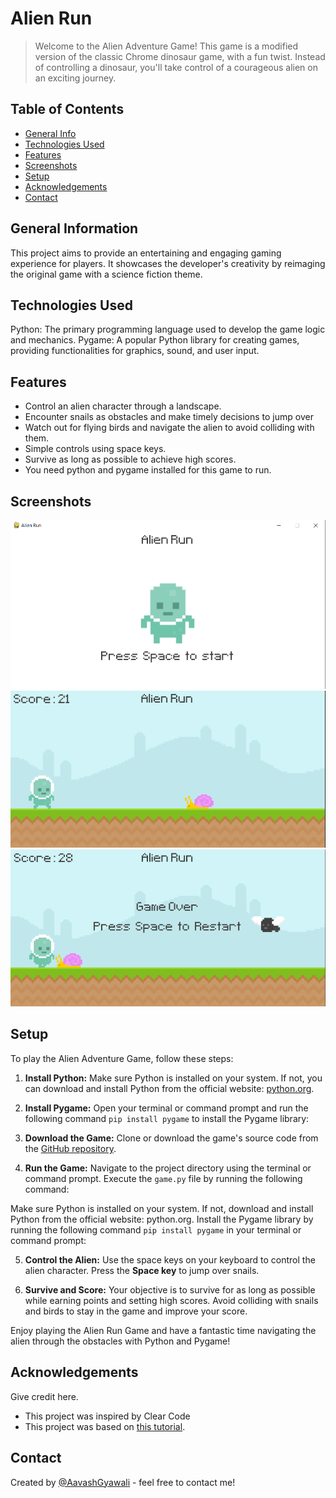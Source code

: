 # Alien Run
> Welcome to the Alien Adventure Game! This game is a modified version of the classic Chrome dinosaur game, with a fun twist. Instead of controlling a dinosaur, you'll take control of a courageous alien on an exciting journey.


## Table of Contents
* [General Info](#general-information)
* [Technologies Used](#technologies-used)
* [Features](#features)
* [Screenshots](#screenshots)
* [Setup](#setup)
* [Acknowledgements](#acknowledgements)
* [Contact](#contact)
<!-- * [License](#license) -->


## General Information
This project aims to provide an entertaining and engaging gaming experience for players. It showcases the developer's creativity by reimaging the original game with a science fiction theme.
<!-- You don't have to answer all the questions - just the ones relevant to your project. -->


## Technologies Used
Python: The primary programming language used to develop the game logic and mechanics.
Pygame: A popular Python library for creating games, providing functionalities for graphics, sound, and user input.


## Features
- Control an alien character through a landscape.
- Encounter snails as obstacles and make timely decisions to jump over
- Watch out for flying birds and navigate the alien to avoid colliding with them.
- Simple controls using space keys.
- Survive as long as possible to achieve high scores.
- You need python and pygame installed for this game to run.


## Screenshots
![Main Screen](./screenshots/Capture.PNG)
![GamePlay Screen](./screenshots/Capture3.PNG)
![GameOver Screen](./screenshots/Capture1.PNG)


<!-- If you have screenshots you'd like to share, include them here. -->


## Setup

To play the Alien Adventure Game, follow these steps:

1. **Install Python:** Make sure Python is installed on your system. If not, you can download and install Python from the official website: [python.org](https://www.python.org/).

2. **Install Pygame:** Open your terminal or command prompt and run the following command `pip install pygame` to install the Pygame library:

3. **Download the Game:** Clone or download the game's source code from the [GitHub repository](https://github.com/AavashGyawali/Alien-Run.git).

4. **Run the Game:** Navigate to the project directory using the terminal or command prompt. Execute the `game.py` file by running the following command:


Make sure Python is installed on your system. If not, download and install Python from the official website: python.org.
Install the Pygame library by running the following command `pip install pygame` in your terminal or command prompt:


5. **Control the Alien:** Use the space keys on your keyboard to control the alien character. Press the **Space key** to jump over snails.

6. **Survive and Score:** Your objective is to survive for as long as possible while earning points and setting high scores. Avoid colliding with snails and birds to stay in the game and improve your score.

Enjoy playing the Alien Run Game and have a fantastic time navigating the alien through the obstacles with Python and Pygame!


## Acknowledgements
Give credit here.
- This project was inspired by Clear Code
- This project was based on [this tutorial](https://www.youtube.com/watch?v=AY9MnQ4x3zk&t=11638s&ab_channel=ClearCodem).



## Contact
Created by [@AavashGyawali](https://aavashgyawali.com.np/) - feel free to contact me!


<!-- Optional -->
<!-- ## License -->
<!-- This project is open source and available under the [... License](). -->

<!-- You don't have to include all sections - just the one's relevant to your project -->